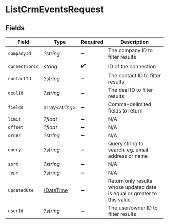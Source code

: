 # ListCrmEventsRequest


## Fields

| Field                                                                    | Type                                                                     | Required                                                                 | Description                                                              |
| ------------------------------------------------------------------------ | ------------------------------------------------------------------------ | ------------------------------------------------------------------------ | ------------------------------------------------------------------------ |
| `companyId`                                                              | *?string*                                                                | :heavy_minus_sign:                                                       | The company ID to filter results                                         |
| `connectionId`                                                           | *string*                                                                 | :heavy_check_mark:                                                       | ID of the connection                                                     |
| `contactId`                                                              | *?string*                                                                | :heavy_minus_sign:                                                       | The contact ID to filter results                                         |
| `dealId`                                                                 | *?string*                                                                | :heavy_minus_sign:                                                       | The deal ID to filter results                                            |
| `fields`                                                                 | array<*string*>                                                          | :heavy_minus_sign:                                                       | Comma-delimited fields to return                                         |
| `limit`                                                                  | *?float*                                                                 | :heavy_minus_sign:                                                       | N/A                                                                      |
| `offset`                                                                 | *?float*                                                                 | :heavy_minus_sign:                                                       | N/A                                                                      |
| `order`                                                                  | *?string*                                                                | :heavy_minus_sign:                                                       | N/A                                                                      |
| `query`                                                                  | *?string*                                                                | :heavy_minus_sign:                                                       | Query string to search. eg. email address or name                        |
| `sort`                                                                   | *?string*                                                                | :heavy_minus_sign:                                                       | N/A                                                                      |
| `type`                                                                   | *?string*                                                                | :heavy_minus_sign:                                                       | N/A                                                                      |
| `updatedGte`                                                             | [\DateTime](https://www.php.net/manual/en/class.datetime.php)            | :heavy_minus_sign:                                                       | Return only results whose updated date is equal or greater to this value |
| `userId`                                                                 | *?string*                                                                | :heavy_minus_sign:                                                       | The user/owner ID to filter results                                      |